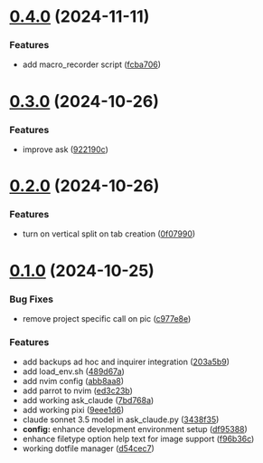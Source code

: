 # [0.4.0](https://github.com/Jurkyy/util/compare/v0.3.0...v0.4.0) (2024-11-11)


### Features

* add macro_recorder script ([fcba706](https://github.com/Jurkyy/util/commit/fcba706dcaaec1dbc5d168370a437ba3ba075e42))



# [0.3.0](https://github.com/Jurkyy/util/compare/v0.2.0...v0.3.0) (2024-10-26)


### Features

* improve ask ([922190c](https://github.com/Jurkyy/util/commit/922190c70c8b8584d4029d5b6bb27f1d064e1d42))



# [0.2.0](https://github.com/Jurkyy/util/compare/v0.1.0...v0.2.0) (2024-10-26)


### Features

* turn on vertical split on tab creation ([0f07990](https://github.com/Jurkyy/util/commit/0f07990366c1fd9d9a38e17ac2ea9c926117640c))



# [0.1.0](https://github.com/Jurkyy/util/compare/9eee1d6f761abcbfa4a6761be6d84ca74eb4b97c...v0.1.0) (2024-10-25)


### Bug Fixes

* remove project specific call on pic ([c977e8e](https://github.com/Jurkyy/util/commit/c977e8e238a72893f93b6c1fda672690e82fa458))


### Features

* add backups ad hoc and inquirer integration ([203a5b9](https://github.com/Jurkyy/util/commit/203a5b980a3a772a60c58d939cb3979094048d23))
* add load_env.sh ([489d67a](https://github.com/Jurkyy/util/commit/489d67acd0ee63b4be7d798e3c3c5a66b976d824))
* add nvim config ([abb8aa8](https://github.com/Jurkyy/util/commit/abb8aa81f1d624c96e1307b864fa9f7cfc7b9cac))
* add parrot to nvim ([ed3c23b](https://github.com/Jurkyy/util/commit/ed3c23b84c66da4c7e0d983551cfe144eede98db))
* add working ask_claude ([7bd768a](https://github.com/Jurkyy/util/commit/7bd768a3006f74243eade4c94497c3101897aa8c))
* add working pixi ([9eee1d6](https://github.com/Jurkyy/util/commit/9eee1d6f761abcbfa4a6761be6d84ca74eb4b97c))
* claude sonnet 3.5 model in ask_claude.py ([3438f35](https://github.com/Jurkyy/util/commit/3438f3595bc940ed5a660eb8434f559a4ac2cd94))
* **config:** enhance development environment setup ([df95388](https://github.com/Jurkyy/util/commit/df9538881124853e6144d3c385f1b8fcec7cbebc))
* enhance filetype option help text for image support ([f96b36c](https://github.com/Jurkyy/util/commit/f96b36cfd31bcec0fa7943d5f4d606b7fd3da1ae))
* working dotfile manager ([d54cec7](https://github.com/Jurkyy/util/commit/d54cec78a7c9770c2f92c83b2cf844242266d9c6))



